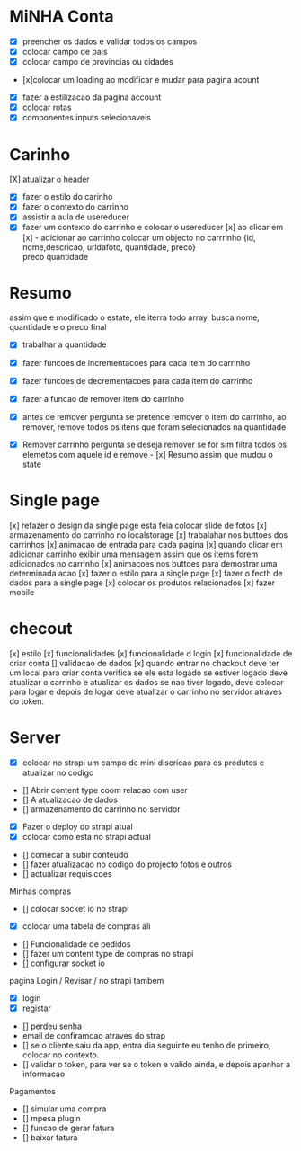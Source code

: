 # MiNHA Conta
- [x] preencher os dados e validar todos os campos
- [x] colocar campo de pais
- [x] colocar campo de provincias ou cidades

- [x]colocar um loading ao modificar e mudar para pagina acount
- [x] fazer a estilizacao da pagina account
- [x] colocar rotas
- [x] componentes inputs selecionaveis

# Carinho
[X] atualizar o header
- [x] fazer o estilo do carinho
- [x] fazer o contexto do carrinho
- [x] assistir a aula de usereducer
- [x] fazer um contexto do carrinho e colocar o usereducer
      [x] ao clicar em
      [x] - adicionar ao carrinho
      colocar um objecto no carrrinho
      {id, nome,descricao, urldafoto, quantidade, preco}  
       preco quantidade

# Resumo
assim que e modificado o estate, ele iterra todo array,
busca nome, quantidade e o preco final
- [X] trabalhar a quantidade

- [x] fazer funcoes de incrementacoes para cada item do carrinho
- [x] fazer funcoes de decrementacoes para cada item do carrinho
- [x] fazer a funcao de remover item do carrinho

- [x] antes de remover pergunta se pretende remover
      o item do carrinho, ao remover, remove todos os
      itens que foram selecionados na quantidade
- [x] Remover carrinho
      pergunta se deseja remover
      se for sim
      filtra todos os elemetos com aquele id e remove
      - [x] Resumo assim que mudou o state

# Single page
[x] refazer o design da single page esta feia colocar slide de fotos
[x] armazenamento do carrinho no localstorage
[x] trabalahar nos buttoes dos carrinhos
[x] animacao de entrada para cada pagina
[x] quando clicar em adicionar carrinho exibir uma 
   mensagem assim que os items forem adicionados no carrinho
[x] animacoes nos buttoes para demostrar uma determinada acao
[x] fazer o estilo para a single page
[x] fazer o fecth de dados para a single page
[x] colocar os produtos relacionados
[x] fazer mobile


# checout
[x] estilo
[x] funcionalidades
[x] funcionalidade d login
[x] funcionalidade de criar conta
[] validacao de dados
[x] quando entrar no chackout deve ter um local para criar conta
    verifica se ele esta logado se estiver logado
    deve atualizar o carrinho e atualizar os dados
    se nao tiver logado, deve colocar para logar e depois de logar deve
    atualizar o carrinho no servidor atraves do token.

# Server

- [X] colocar no strapi um campo de mini discricao
para os produtos e atualizar no codigo
- [] Abrir content type coom relacao com user
- [] A atualizacao de dados
- [] armazenamento do carrinho no servidor

- [x] Fazer o deploy do strapi atual
- [x] colocar como esta no strapi actual

- [] comecar a subir conteudo
- [] fazer atualizacao no codigo do projecto fotos e outros
- [] actualizar requisicoes






Minhas compras
- [] colocar socket io no strapi
- [x] colocar uma tabela de compras ali
- [] Funcionalidade de pedidos
- [] fazer um content type de compras no strapi
- [] configurar socket io

pagina Login / Revisar / no strapi tambem

- [x] login
- [x] registar
- [] perdeu senha
- email de confiramcao atraves do strap
- [] se o cliente saiu da app, entra dia seguinte eu tenho de primeiro, colocar no contexto.
- [] validar o token, para ver se o token e valido ainda, e depois apanhar a informacao


Pagamentos
- [] simular uma compra
- [] mpesa plugin
- [] funcao de gerar fatura
- [] baixar fatura



